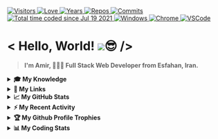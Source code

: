 <div>
  <a href="https://github.com/antonkomarev/github-profile-views-counter">
    <img alt="Visitors" title="Times my Page Visited" src="https://komarev.com/ghpvc/?username=Amir-Pourhadi&label=Visitors&color=blueviolet" />
  </a>
  <a href="https://github.com/chetanraj/awesome-github-badges">
    <img alt="Love" title="Always Coding with Love" src="https://img.shields.io/badge/Made%20With-Love-red" />
  </a>
  <a href="https://badges.pufler.dev">
    <img alt="Years" title="Years I am Coding" src="https://badges.pufler.dev/years/Amir-Pourhadi?color=orange" />
  </a>
  <a href="https://github.com/Amir-Pourhadi?tab=repositories">
    <img alt="Repos" title="My Repositories" src="https://badges.pufler.dev/repos/Amir-Pourhadi?color=success" />
  </a>
  <a href="https://badges.pufler.dev">
    <img alt="Commits" title="My Commits" src="https://badges.pufler.dev/commits/monthly/Amir-Pourhadi?color=green" />
  </a>
  <br>
  <a href="https://wakatime.com/AmirPourhadi">
    <img src="https://wakatime.com/badge/user/547ff532-32f5-41bf-aba6-cbc2785b8253.svg" alt="Total time coded since Jul 19 2021" alt="Time Coded" />
  </a>
  <a href="https://microsoft.com/en-us/windows">
    <img alt="Windows" title="Using Windows 10" src="https://img.shields.io/badge/Windows-0078D6?logo=windows&logoColor=white" />
  </a>
  <a href="https://google.com/chrome" >
    <img alt="Chrome" title="My Browser" src="https://img.shields.io/badge/Google%20Chrome-4285F4?logo=GoogleChrome&logoColor=white" />
  </a>
  <a href="https://code.visualstudio.com">
    <img alt="VSCode" title="My Editor" src="https://img.shields.io/badge/-VS%20Code-23A9F2?logo=Visual%20Studio%20Code&logoColor=white" />
  </a>
</div>
  
<h1> < Hello, World! <img src="https://raw.githubusercontent.com/MartinHeinz/MartinHeinz/master/wave.gif" width="30px">😎 /> </h1>

> **I'm Amir, 👨🏻‍💻 Full Stack Web Developer from Esfahan, Iran.**

<details>
  <summary><b>🎓 My Knowledge</b></summary><br>

  <a href="https://edclub.com/typingclub">
    <img alt="Fast Typing" title="Typing Club" src="https://img.shields.io/badge/-Fast%20Typing-important?style=flat-square&logo=speedtest&logoColor=white" />
  </a>
  <a href="https://prettier.io">
    <img alt="Prettier" title="Code Formatter" src="https://img.shields.io/badge/-Prettier-F7B93E?style=flat-square&logo=prettier&logoColor=white" />
  </a>
  <a href="https://git-scm.com">
    <img alt="Git" title="Version Control System" src="https://img.shields.io/badge/-Git-F05032?style=flat-square&logo=git&logoColor=white" />
  </a>
  <a href="https://github.com/Amir-Pourhadi">
    <img alt="GitHub" title="Best Internet Hosting for VCS" src="https://img.shields.io/badge/-Github-181717?style=flat-square&logo=GitHub&logoColor=white" />
  </a>
  <a href="https://gitlab.com/Amir-Pourhadi">
    <img alt="GitLab" title="An Internet Hosting for VCS" src="https://img.shields.io/badge/-GitLab-FCA121?style=flat-square&logo=gitlab" />
  </a>
  <a href="https://bitbucket.org/Amir-Pourhadi">
    <img alt="BitBucket" title="Simple Internet Hosting for VCS" src="https://img.shields.io/badge/bitbucket-%230047B3?style=flat-square&logo=bitbucket&logoColor=white" />
  </a>
  <br>
  <a href="https://developer.mozilla.org/en-US/docs/Web/HTML">
    <img alt="HTML" title="HyperText Markup Language" src="https://img.shields.io/badge/HTML-E34F26?style=flat-square&logo=html5&logoColor=white" />
  </a>
  <a href="https://developer.mozilla.org/en-US/docs/Web/CSS">
    <img alt="CSS" title="Cascading Style Sheets" src="https://img.shields.io/badge/CSS-1572B6?style=flat-square&logo=css3&logoColor=white" />
  </a>
  <a href="https://sass-lang.com">
    <img alt="Sass" title="A Preprocessor Scripting Language Interpreted Into Cascading Style Sheets" src="https://img.shields.io/badge/Sass-CC6699?style=flat-square&logo=sass&logoColor=white" />
  </a>
  <a href="https://getbootstrap.com">
    <img alt="Bootstrap" title="CSS Framework Directed at Responsive, Mobile-First Front-End Web Development" src="https://img.shields.io/badge/Bootstrap-563D7C?style=flat-square&logo=bootstrap&logoColor=white" />
  </a>
  <a href="https://developer.mozilla.org/en-US/docs/Web/JavaScript">
    <img alt="JS" title="A High-Level, Often Just-in-Time Compiled and Multi-Paradigm Programming Language" src="https://img.shields.io/badge/JavaScript-323330?style=flat-square&logo=javascript&logoColor=F7DF1E" />
  </a>
  <a href="https://jquery.com">
    <img alt="Jquery" title="A JS Library Designed to Simplify HTML DOM Tree Traversal and Manipulation, Event Handling, CSS Animation and Ajax" src="https://img.shields.io/badge/jQuery-0769AD?style=flat-square&logo=jquery&logoColor=white" />
  </a>
  <br>
  <a href="https://reactjs.org">
    <img alt="React" title="A Front-End JS Library for Building User Interfaces or UI Components" src="https://img.shields.io/badge/React-45b8d8?style=flat-square&logo=react&logoColor=white" />
  </a>
  <a href="https://redux.js.org">
    <img alt="Redux" title="A JS Library for Managing and Centralizing Application State" src="https://img.shields.io/badge/Redux-593D88?style=flat-square&logo=redux&logoColor=white" />
  </a>
  <a href="https://npmjs.com">
    <img alt="NPM" title="A Package Manager for JS" src="https://img.shields.io/badge/-NPM-CB3837?style=flat-square&logo=npm&logoColor=white" />
  </a>
  <a href="https://reactrouter.com">
    <img alt="React-Router" title="A Library to Implement Dynamic Routing in Web Apps" src="https://img.shields.io/badge/React_Router-CA4245?style=flat-square&logo=react-router&logoColor=white" />
  </a>
  <a href="https://styled-components.com">
    <img alt="Styled-Component" title="A Library Utilize Tagged Template Literals to Style Components" src="https://img.shields.io/badge/styled--components-DB7093?style=flat-square&logo=styled-components&logoColor=white" />
  </a>
  <br>
  <a href="https://nodejs.org">
    <img alt="NodeJS" title="A Back-End JS Runtime Environment, Runs on the V8 Engine and Executes JS code Outside Web Browser" src="https://img.shields.io/badge/Node.js-43853D?style=flat-square&logo=node.js&logoColor=white" />
  </a>
  <a href="https://babeljs.io">
    <img alt="Babel" title="A Popular TransCompiler for Using Newest Features of JS" src="https://img.shields.io/badge/babel-yellow?style=flat-square&logo=babel&logoColor=white" />
  </a>
  <a href="https://webpack.js.org">
    <img alt="WebPack" title="A JS Module Bundler" src="https://img.shields.io/badge/-WebPack-1C78C0?style=flat-square&logo=WebPack&logoColor=white" />
  </a>
  <a href="https://eslint.org">
    <img alt="ESLint" title="A Static Code Analysis Tool for Identifying Problematic Patterns Found in JS Code" src="https://img.shields.io/badge/-ESLint-4B32C3?style=flat-square&logo=ESLint&logoColor=white" />
  </a>
  <a href="https://expressjs.com">
    <img alt="Express" title="A Back-End Web Application Framework for Node JS" src="https://img.shields.io/badge/Express.js-404D59?style=flat-square" />
  </a>
  <a href="https://mongodb.com">
    <img alt="MongoDB" title="A NoSQL Database Program" src="https://img.shields.io/badge/MongoDB-4EA94B?style=flat-square&logo=mongodb&logoColor=white" />
  </a>
  <a href="https://postman.com">
    <img alt="Postman" title="An API Testing Application" src="https://img.shields.io/badge/Postman-FF6C37?style=flat-square&logo=postman&logoColor=white" />
  </a>
  <br>
  <a href="https://netlify.com">
    <img alt="Netlify" title="Offers Hosting and Serverless Back-End Services for Web Applications and Static Websites" src="https://img.shields.io/badge/Netlify-00C7B7?style=flat-square&logo=netlify&logoColor=white" />
  </a>
  <a href="https://heroku.com">
    <img alt="Heroku" title="A Cloud Platform as a Service Supporting Several Programming Languages." src="https://img.shields.io/badge/Heroku-430098?style=flat-square&logo=heroku&logoColor=white" />
  </a>
  <a href="https://ubuntu.com">
    <img alt="Ubuntu" title="A Linux Distribution" src="https://img.shields.io/badge/Ubuntu-E95420?style=flat-square&logo=ubuntu&logoColor=white" />
  </a>
  <a href="https://trello.com">
    <img alt="Trello" title="A Web-based Kanban Project Management Application" src="https://img.shields.io/badge/-Trello-0079BF?style=flat-square&logo=Trello&logoColor=white" />
  </a>
  <a href="https://adobe.com/products/xd.html">
    <img alt="Adobe XD" title="A Vector-Based User Experience Design Tool for Web and Mobile Apps" src="https://img.shields.io/badge/Adobe%20XD-470137?style=flat-square&logo=Adobe%20XD&logoColor=#FF61F6" />
  </a>
  <a href="https://adobe.com/products/photoshop.html">
    <img alt="PhotoShop" title="A Raster Graphics Editor" src="https://img.shields.io/badge/Photoshop-%2331A8FF?style=flat-square&logo=adobephotoshop&logoColor=white" />
  </a>
  <br>
  <a href="https://microsoft.com/en-us/microsoft-365">
    <img alt="Office" title="A Family of Client Software, Server Software, and Services" src="https://img.shields.io/badge/Microsoft_Office-D83B01?style=flat-square&logo=microsoft-office&logoColor=white" />
  </a>
  <a href="https://microsoft.com/en-us/microsoft-365/word">
    <img alt="Word" title="A Word Processing Software" src="https://img.shields.io/badge/Word-2B579A?style=flat-square&logo=microsoft-word&logoColor=white" />
  </a>
  <a href="https://microsoft.com/en-us/microsoft-365/powerpoint">
    <img alt="Powerpoint" title="A Powerful Slide Show Presentation Program" src="https://img.shields.io/badge/PowerPoint-B7472A?style=flat-square&logo=microsoft-powerpoint&logoColor=white" />
  </a>
  <a href="https://microsoft.com/en-us/microsoft-365/excel">
    <img alt="Excel" title="A Spread Sheet to Organize Data and Perform Financial Analysis" src="https://img.shields.io/badge/Excel-217346?style=flat-square&logo=microsoft-excel&logoColor=white" />
  </a>
  <a href="https://microsoft.com/en-us/microsoft-365/access">
    <img alt="Access" title="An Information Management Tool, or Relational Database, Helps You Store Information for Reference, Reporting and Analysis" src="https://img.shields.io/badge/Access-A4373A?style=flat-square&logo=microsoft-access&logoColor=white" />
  </a>
  <a href="https://microsoft.com/en-us/microsoft-365/outlook">
    <img alt="Outlook" title="A Personal Information Manager Software System" src="https://img.shields.io/badge/Outlook-0072c6?style=flat-square&logo=microsoft-outlook&logoColor=white" />
  </a>
</details>

<details>
  <summary><b>🔗 My Links</b></summary><br>
  <div align="center">
    <a href="https://t.me/AmirPourhadiOfficial">
      <img height="40" alt="Telegram" title="Telegram" src="./images/telegram.svg" />
    </a>
    &nbsp;&nbsp;
    <a href="mailto:Alex.CE1379@Gmail.com">
      <img height="40" alt="Gmail" title="Gmail" src="./images/gmail.svg" />
    </a>
    &nbsp;&nbsp;
    <a href="https://linkedin.com/in/amirpourhadi">
      <img height="40" alt="LinkedIn" title="LinkedIn" src="./images/linkedin.svg" />
    </a>
    &nbsp;&nbsp;
    <a href="https://trello.com/amir_pourhadi_projects">
      <img height="40" alt="Trello" title="Trello" src="./images/trello.svg" />
    </a>
    &nbsp;&nbsp;
    <a href="https://instagram.com/amir.pourhadi.official">
      <img height="40" alt="Instagram" title="Instagram" src="./images/instagram.svg" />
    </a>
    &nbsp;&nbsp;
    <a href="https://facebook.com/AmirPourhadiOfficial">
      <img height="40" alt="Facebook" title="Facebook" src="./images/facebook.svg" />
    </a>
    &nbsp;&nbsp;
    <a href="https://twitter.com/AmirPourhadi">
      <img height="40" alt="Twitter" title="Twitter" src="./images/twitter.svg" />
    </a>
    &nbsp;&nbsp;
    <a href="https://freecodecamp.org/amirpourhadi">
      <img height="40" alt="FreeCodeCamp" title="FreeCodeCamp" src="./images/fcc.svg" />
    </a>
    &nbsp;&nbsp;
    <a href="https://sololearn.com/profile/19964067">
      <img height="40" alt="SoloLearn" title="SoloLearn" src="./images/sololearn.svg" />
    </a>
    &nbsp;&nbsp;
    <a href="https://steamcommunity.com/id/AmirPourhadi">
      <img height="40" alt="Steam" title="Steam" src="./images/steam.svg" />
    </a>
    &nbsp;&nbsp;
    <a href="https://discordapp.com/users/782137480475574272">
      <img height="40" alt="Discord" title="Discord" src="./images/discord.svg" />
    </a>
  </div>
</details>

<details>
  <summary><b>📈 My GitHub Stats</b></summary><br>

  <div>
    <a href="https://github-readme-stats.vercel.app">
      <img height="165" src="https://github-readme-stats.vercel.app/api?username=Amir-Pourhadi&theme=radical&hide_border=true&count_private=true&show_icons=true" />
    </a>
    <a href="https://github.com/DenverCoder1/github-readme-streak-stats">
      <img height="166" src="http://github-readme-streak-stats.herokuapp.com?user=Amir-Pourhadi&theme=radical&hide_border=true" />
    </a>
  </div>
  <div>
    <a href="https://github-readme-stats.vercel.app">
      <img src="https://github-readme-stats.vercel.app/api/top-langs/?username=Amir-Pourhadi&theme=radical&hide_border=true&layout=compact" />
    </a>
    <a href="https://wakatime.com/AmirPourhadi">
      <img src="https://github-readme-stats.vercel.app/api/wakatime?username=AmirPourhadi&theme=radical&hide_border=true&langs_count=6&layout=compact" />
    </a>
  </div>
</details>

<details>
  <summary><b>⚡ My Recent Activity</b></summary><br>

  <!--RECENT_ACTIVITY:start-->
1. ❌ Closed PR [#1](https://github.com/Amir-Pourhadi/Contact-Manager/pull/1) in [Amir-Pourhadi/Contact-Manager](https://github.com/Amir-Pourhadi/Contact-Manager)
2. ❌ Closed PR [#2](https://github.com/Amir-Pourhadi/Contact-Manager/pull/2) in [Amir-Pourhadi/Contact-Manager](https://github.com/Amir-Pourhadi/Contact-Manager)
3. ❌ Closed PR [#3](https://github.com/Amir-Pourhadi/Contact-Manager/pull/3) in [Amir-Pourhadi/Contact-Manager](https://github.com/Amir-Pourhadi/Contact-Manager)
4. ❌ Closed PR [#4](https://github.com/Amir-Pourhadi/Contact-Manager/pull/4) in [Amir-Pourhadi/Contact-Manager](https://github.com/Amir-Pourhadi/Contact-Manager)
5. ❌ Closed PR [#1](https://github.com/Amir-Pourhadi/Codewars-Answers/pull/1) in [Amir-Pourhadi/Codewars-Answers](https://github.com/Amir-Pourhadi/Codewars-Answers)
  <!--RECENT_ACTIVITY:end-->
  
</details>

<details>
  <summary><b>🏆 My Github Profile Trophies</b></summary><br>

  <a href="https://github.com/ryo-ma/github-profile-trophy">
    <img src="https://github-profile-trophy.vercel.app/?username=Amir-Pourhadi&theme=radical&margin-w=30&no-frame=true" />
  </a>
</details>

<details>
  <summary><b>📊 My Coding Stats</b></summary><br>

  <!--START_SECTION:waka-->
![Lines of code](https://img.shields.io/badge/From%20Hello%20World%20I%27ve%20Written-108009%20lines%20of%20code-blue)

**I'm a Night 🦉** 

```text
🌞 Morning    120 commits    ███░░░░░░░░░░░░░░░░░░░░░░   13.22% 
🌆 Daytime    270 commits    ███████░░░░░░░░░░░░░░░░░░   29.74% 
🌃 Evening    401 commits    ███████████░░░░░░░░░░░░░░   44.16% 
🌙 Night      117 commits    ███░░░░░░░░░░░░░░░░░░░░░░   12.89%

```
📅 **I'm Most Productive on Tuesday** 

```text
Monday       96 commits     ██░░░░░░░░░░░░░░░░░░░░░░░   10.57% 
Tuesday      164 commits    ████░░░░░░░░░░░░░░░░░░░░░   18.06% 
Wednesday    97 commits     ██░░░░░░░░░░░░░░░░░░░░░░░   10.68% 
Thursday     108 commits    ███░░░░░░░░░░░░░░░░░░░░░░   11.89% 
Friday       160 commits    ████░░░░░░░░░░░░░░░░░░░░░   17.62% 
Saturday     141 commits    ████░░░░░░░░░░░░░░░░░░░░░   15.53% 
Sunday       142 commits    ████░░░░░░░░░░░░░░░░░░░░░   15.64%

```


📊 **This Week I Spent My Time On** 

```text
💬 Programming Languages: 
Markdown                 18 hrs 13 mins      █████████████████████░░░░   85.31% 
XML                      1 hr 7 mins         █░░░░░░░░░░░░░░░░░░░░░░░░   5.25% 
Other                    57 mins             █░░░░░░░░░░░░░░░░░░░░░░░░   4.51% 
HTML                     30 mins             ░░░░░░░░░░░░░░░░░░░░░░░░░   2.37% 
YAML                     9 mins              ░░░░░░░░░░░░░░░░░░░░░░░░░   0.77%

🐱‍💻 Projects: 
Amir-Pourhadi            17 hrs 56 mins      █████████████████████░░░░   84.0% 
About-IMD                1 hr 32 mins        █░░░░░░░░░░░░░░░░░░░░░░░░   7.21% 
Codewars-Answers         40 mins             ░░░░░░░░░░░░░░░░░░░░░░░░░   3.19% 
APS-Interview            28 mins             ░░░░░░░░░░░░░░░░░░░░░░░░░   2.22% 
Analogue-Clock           22 mins             ░░░░░░░░░░░░░░░░░░░░░░░░░   1.72%

```

**I Mostly Code in JavaScript** 

```text
JavaScript               16 repos            ██████████████░░░░░░░░░░░   57.14% 
HTML                     8 repos             ███████░░░░░░░░░░░░░░░░░░   28.57% 
CSS                      3 repos             ██░░░░░░░░░░░░░░░░░░░░░░░   10.71% 
Java                     1 repo              █░░░░░░░░░░░░░░░░░░░░░░░░   3.57%

```



 Last Updated on 09/10/2021
<!--END_SECTION:waka-->

  <a href="https://codewars.com/users/AmirPourhadi">
    <img alt="CodeWars" title="Practice Makes Perfect" src="https://codewars.com/users/AmirPourhadi/badges/large" />
  </a><br>

  [](https://hit.yhype.me/github/profile?user_id=48559675)
</details>
